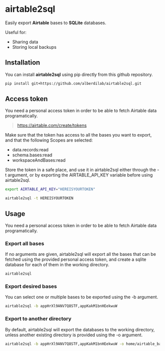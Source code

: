 # airtable2sql
Easily export **Airtable** bases to **SQLite** databases.

Useful for:

- Sharing data
- Storing local backups

## Installation

You can install **airtable2sql** using pip directly from this github repository.

```sh
pip install git+https://github.com/alberdilab/airtable2sql.git
```

## Access token

You need a personal access token in order to be able to fetch Airtable data programatically.

> https://airtable.com/create/tokens

Make sure that the token has access to all the bases you want to export, and that the following Scopes are selected:

- data.records:read
- schema.bases:read
- workspaceAndBases:read

Store the token in a safe place, and use it in airtable2sql either through the -t argument, or by exporting the AIRTABLE_API_KEY variable before using airtable2sql.

```sh
export AIRTABLE_API_KEY="HEREISYOURTOKEN"
```

```sh
airtable2sql -t HEREISYOURTOKEN
```

## Usage

You need a personal access token in order to be able to fetch Airtable data programatically.

### Export all bases

If no arguments are given, airtable2sql will export all the bases that can be fetched using the provided personal access token, and create a sqlite database for each of them in the working directory.

```sh
airtable2sql
```

### Export desired bases

You can select one or multiple bases to be exported using the -b argument.

```sh
airtable2sql -b appHrXl9ANV7Q8STF,appKakM1bnHEekwuW
```

### Export to another directory

By default, airtable2sql will export the databases to the working directory, unless another existing directory is provided using the -o argument.

```sh
airtable2sql -b appHrXl9ANV7Q8STF,appKakM1bnHEekwuW -o home/airtable_backup
```
